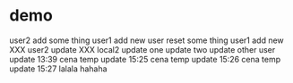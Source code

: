 # demo
user2 add some thing
user1 add new user
reset some thing
user1 add new XXX
user2 update XXX
local2 update
one update
two update
other user update 13:39
cena temp update 15:25
cena temp update 15:26
cena temp update 15:27
lalala
hahaha